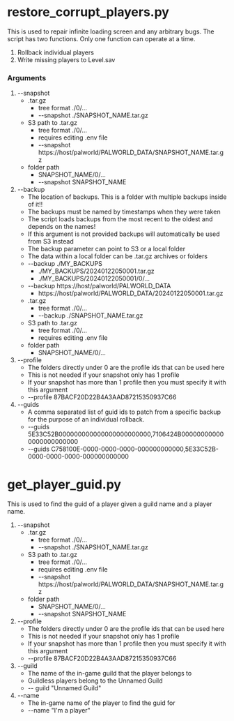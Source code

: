 # restore_corrupt_players.py
This is used to repair infinite loading screen and any arbitrary bugs.
The script has two functions. Only one function can operate at a time.
1. Rollback individual players
2. Write missing players to Level.sav

### Arguments
1. --snapshot
   - .tar.gz
       - tree format ./0/...
       - --snapshot ./SNAPSHOT_NAME.tar.gz
   - S3 path to .tar.gz
     - tree format ./0/...
     - requires editing .env file
     - --snapshot https://host/palworld/PALWORLD_DATA/SNAPSHOT_NAME.tar.gz
   - folder path
     - SNAPSHOT_NAME/0/... 
     - --snapshot SNAPSHOT_NAME
2. --backup
   - The location of backups. This is a folder with multiple backups inside of it!!
   - The backups must be named by timestamps when they were taken
   - The script loads backups from the most recent to the oldest and depends on the names!
   - If this argument is not provided backups will automatically be used from S3 instead
   - The backup parameter can point to S3 or a local folder
   - The data within a local folder can be .tar.gz archives or folders
   - --backup ./MY_BACKUPS
     - ./MY_BACKUPS/20240122050001.tar.gz
     - ./MY_BACKUPS/20240122050001/0/...
   - --backup https://host/palworld/PALWORLD_DATA
     - https://host/palworld/PALWORLD_DATA/20240122050001.tar.gz
   - .tar.gz
       - tree format ./0/...
       - --backup ./SNAPSHOT_NAME.tar.gz
   - S3 path to .tar.gz
       - tree format ./0/...
       - requires editing .env file
   - folder path
       - SNAPSHOT_NAME/0/...
3. --profile
   - The folders directly under 0 are the profile ids that can be used here
   - This is not needed if your snapshot only has 1 profile
   - If your snapshot has more than 1 profile then you must specify it with this argument
   - --profile 87BACF20D22B4A3AAD87215350937C66
4. --guids
   - A comma separated list of guid ids to patch from a specific backup for the purpose of an individual rollback.
   - --guids 5E33C52B000000000000000000000000,7106424B000000000000000000000000
   - --guids C758100E-0000-0000-0000-000000000000,5E33C52B-0000-0000-0000-000000000000

# get_player_guid.py
This is used to find the guid of a player given a guild name and a player name.

1. --snapshot
   - .tar.gz
       - tree format ./0/...
       - --snapshot ./SNAPSHOT_NAME.tar.gz
   - S3 path to .tar.gz
     - tree format ./0/...
     - requires editing .env file
     - --snapshot https://host/palworld/PALWORLD_DATA/SNAPSHOT_NAME.tar.gz
   - folder path
     - SNAPSHOT_NAME/0/... 
     - --snapshot SNAPSHOT_NAME
2. --profile
   - The folders directly under 0 are the profile ids that can be used here
   - This is not needed if your snapshot only has 1 profile
   - If your snapshot has more than 1 profile then you must specify it with this argument
   - --profile 87BACF20D22B4A3AAD87215350937C66
3. --guild
   - The name of the in-game guild that the player belongs to
   - Guildless players belong to the Unnamed Guild
   - -- guild "Unnamed Guild"
4. --name
   - The in-game name of the player to find the guid for
   - --name "I'm a player"